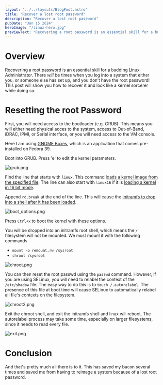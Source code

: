 ```yaml
---
layout: "../../layouts/BlogPost.astro"
title: "Recover a lost root password"
description: "Recover a lost root password"
pubDate: "Jan 15 2024"
heroImage: "/linux-hero.jpg"
previewText: "Recovering a root password is an essential skill for a budding Linux Administrator. There _will_ be times when you log into a system that either you, or someone else has set up, and you don't have the root password! This post will show you how to recover it and look like a kernel sorcerer while doing so."
---
```


# Overview

Recovering a root password is an essential skill for a budding Linux Administrator. There _will_ be times when you log into a system that either you, or someone else has set up, and you don't have the root password! This post will show you how to recover it and look like a kernel sorcerer while doing so.

# Resetting the root Password

First, you will need access to the bootloader (e.g. GRUB). This means you will either need physical acces to the system, access to Out-of-Band, iDRAC, IPMI, or Serial interface, or you will need access to the VM console.

Here I am using [GNOME Boxes](https://docs.fedoraproject.org/en-US/quick-docs/installing-virtual-systems-with-gnome-boxes/), which is an application that comes pre-installed on Fedora 39.

Boot into GRUB. Press 'e' to edit the kernel parameters.

![grub.png](/linux-reset-root-passwd/grub.png)

Find the line that starts with `linux`. This command [loads a kernel image from the specified file](https://www.gnu.org/software/grub/manual/grub/html_node/linux.html#linux). The line can also start with `linux16` if it is [loading a kernel in 16 bit mode](https://www.gnu.org/software/grub/manual/grub/html_node/linux16.html).

Append `rd.break` at the end of the line. This will cause the [initramfs to drop into a shell after it has been loaded](https://man7.org/linux/man-pages/man7/dracut.cmdline.7.html).

![boot_options.png](/linux-reset-root-passwd/boot_options.png)

Press `Ctrl+x` to boot the kernel with these options.

You will be dropped into an initramfs root shell, which means the `/` filesystem will not be mounted. We must mount it with the following commands

- `mount -o remount,rw /sysroot`
- `chroot /sysroot`

![chroot.png](/linux-reset-root-passwd/chroot.png)

You can then reset the root passwd using the `passwd` command. However, if you are using SELinux, you will need to relabel the context of the `/etc/shadow` file. The easy way to do this is to `touch /.autorelabel`. The presence of this file at boot time will cause SELinux to automatically relabel all file's contexts on the filesystem.

![chroot2.png](/linux-reset-root-passwd/chroot2.png)

Exit the chroot shell, and exit the initramfs shell and linux will reboot. The autorelabel process may take some time, especially on larger filesystems, since it needs to read every file.

![exit.png](/linux-reset-root-passwd/exit.png)

# Conclusion

And that's pretty much all there is to it. This has saved my bacon several times and saved me from having to reimage a system because of a lost root password.
